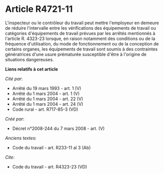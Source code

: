 # Article R4721-11

L'inspecteur ou le contrôleur du travail peut mettre l'employeur en demeure de réduire l'intervalle entre les vérifications
des équipements de travail ou catégories d'équipements de travail prévues par les arrêtés mentionnés à l'article R. 4323-23
lorsque, en raison notamment des conditions ou de la fréquence d'utilisation, du mode de fonctionnement ou de la conception
de certains organes, les équipements de travail sont soumis à des contraintes génératrices d'une usure prématurée susceptible
d'être à l'origine de situations dangereuses.

**Liens relatifs à cet article**

_Cité par_:

  - Arrêté du 19 mars 1993 - art. 1 (V)
  - Arrêté du 1 mars 2004 - art. 1 (V)
  - Arrêté du 1 mars 2004 - art. 22 (V)
  - Arrêté du 1 mars 2004 - art. 24 (V)
  - Code rural - art. R717-85-3 (VD)

_Créé par_:

  - Décret n°2008-244 du 7 mars 2008 - art. (V)

_Anciens textes_:

  - Code du travail - art. R233-11 al 3 (Ab)

_Cite_:

  - Code du travail - art. R4323-23 (VD)
